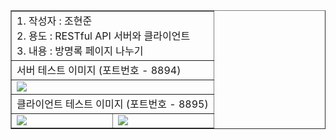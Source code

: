 <table border="1">
<tr><td colspan="2">
    1. 작성자 : 조현준 <br>
    2. 용도 : RESTful API 서버와 클라이언트 <br>
    3. 내용 : 방명록 페이지 나누기 <br>
</td></tr>
<tr><td colspan="2">
    서버 테스트 이미지 (포트번호 - 8894)
</td></tr>
<tr><td colspan="2">
    <img src="https://cafeptthumb-phinf.pstatic.net/MjAyNDA3MzFfMjQx/MDAxNzIyMzg4Nzk5ODIy.D0RFyrtUkr7rrvAJinl2LiH0iaFgC-1TrvorcBisvqsg.w1MDWGZD0TF7fE4xdyIWucM1ycNizsMMTaZ91NQ08Acg.PNG/C1.PNG?type=w1600"/>
</td></tr>
<tr><td colspan="2">
    클라이언트 테스트 이미지 (포트번호 - 8895)
</td></tr>
<tr><td>
    <img src="https://cafeptthumb-phinf.pstatic.net/MjAyNDA3MzFfMTkw/MDAxNzIyMzg4Nzk5ODE3.NYzwbZTzgRYZk2z-MfprNIk1FjySOqaeg3uVesppj9wg.SkiTC2zMPpcjyIBJ2AQzHXBD214H_BVIWwfg7Knx43gg.PNG/C11.PNG?type=w1600"/>
</td>
<td>
    <img src="https://cafeptthumb-phinf.pstatic.net/MjAyNDA3MzFfMjAy/MDAxNzIyMzg4Nzk5ODI2.e4d7Oz8bnNsnwVQ78IIG13MPUScf4EN7WeAHthYLw14g.U3Sdj_8IJF1OysnDfZEuBaaHpc4xJqIxDLi8m71ygvIg.PNG/C12.PNG?type=w1600"/>
</td>
</tr>
</table>
